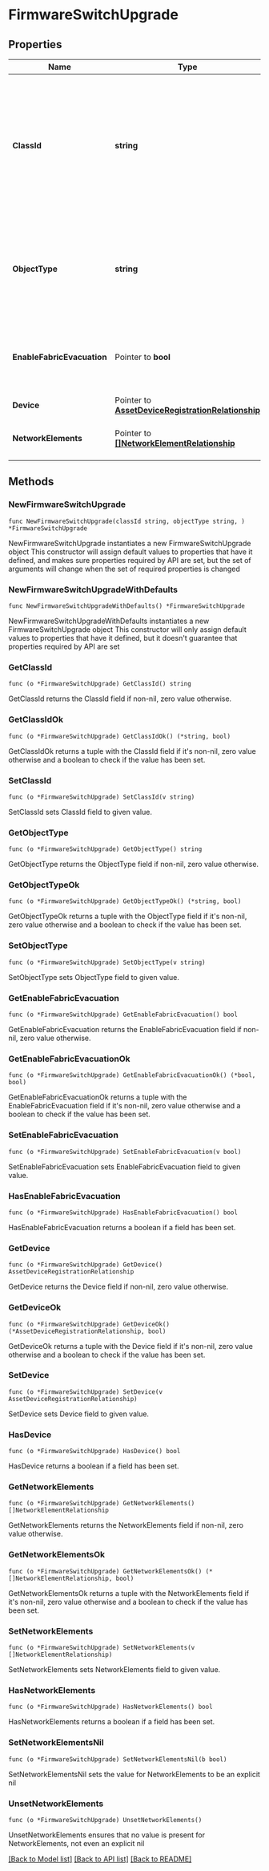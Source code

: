 # FirmwareSwitchUpgrade

## Properties

Name | Type | Description | Notes
------------ | ------------- | ------------- | -------------
**ClassId** | **string** | The fully-qualified name of the instantiated, concrete type. This property is used as a discriminator to identify the type of the payload when marshaling and unmarshaling data. | [default to "firmware.SwitchUpgrade"]
**ObjectType** | **string** | The fully-qualified name of the instantiated, concrete type. The value should be the same as the &#39;ClassId&#39; property. | [default to "firmware.SwitchUpgrade"]
**EnableFabricEvacuation** | Pointer to **bool** | The flag to enable or disable fabric evacuation during the switch firmware upgrade. | [optional] 
**Device** | Pointer to [**AssetDeviceRegistrationRelationship**](asset.DeviceRegistration.Relationship.md) |  | [optional] 
**NetworkElements** | Pointer to [**[]NetworkElementRelationship**](network.Element.Relationship.md) | An array of relationships to networkElement resources. | [optional] 

## Methods

### NewFirmwareSwitchUpgrade

`func NewFirmwareSwitchUpgrade(classId string, objectType string, ) *FirmwareSwitchUpgrade`

NewFirmwareSwitchUpgrade instantiates a new FirmwareSwitchUpgrade object
This constructor will assign default values to properties that have it defined,
and makes sure properties required by API are set, but the set of arguments
will change when the set of required properties is changed

### NewFirmwareSwitchUpgradeWithDefaults

`func NewFirmwareSwitchUpgradeWithDefaults() *FirmwareSwitchUpgrade`

NewFirmwareSwitchUpgradeWithDefaults instantiates a new FirmwareSwitchUpgrade object
This constructor will only assign default values to properties that have it defined,
but it doesn't guarantee that properties required by API are set

### GetClassId

`func (o *FirmwareSwitchUpgrade) GetClassId() string`

GetClassId returns the ClassId field if non-nil, zero value otherwise.

### GetClassIdOk

`func (o *FirmwareSwitchUpgrade) GetClassIdOk() (*string, bool)`

GetClassIdOk returns a tuple with the ClassId field if it's non-nil, zero value otherwise
and a boolean to check if the value has been set.

### SetClassId

`func (o *FirmwareSwitchUpgrade) SetClassId(v string)`

SetClassId sets ClassId field to given value.


### GetObjectType

`func (o *FirmwareSwitchUpgrade) GetObjectType() string`

GetObjectType returns the ObjectType field if non-nil, zero value otherwise.

### GetObjectTypeOk

`func (o *FirmwareSwitchUpgrade) GetObjectTypeOk() (*string, bool)`

GetObjectTypeOk returns a tuple with the ObjectType field if it's non-nil, zero value otherwise
and a boolean to check if the value has been set.

### SetObjectType

`func (o *FirmwareSwitchUpgrade) SetObjectType(v string)`

SetObjectType sets ObjectType field to given value.


### GetEnableFabricEvacuation

`func (o *FirmwareSwitchUpgrade) GetEnableFabricEvacuation() bool`

GetEnableFabricEvacuation returns the EnableFabricEvacuation field if non-nil, zero value otherwise.

### GetEnableFabricEvacuationOk

`func (o *FirmwareSwitchUpgrade) GetEnableFabricEvacuationOk() (*bool, bool)`

GetEnableFabricEvacuationOk returns a tuple with the EnableFabricEvacuation field if it's non-nil, zero value otherwise
and a boolean to check if the value has been set.

### SetEnableFabricEvacuation

`func (o *FirmwareSwitchUpgrade) SetEnableFabricEvacuation(v bool)`

SetEnableFabricEvacuation sets EnableFabricEvacuation field to given value.

### HasEnableFabricEvacuation

`func (o *FirmwareSwitchUpgrade) HasEnableFabricEvacuation() bool`

HasEnableFabricEvacuation returns a boolean if a field has been set.

### GetDevice

`func (o *FirmwareSwitchUpgrade) GetDevice() AssetDeviceRegistrationRelationship`

GetDevice returns the Device field if non-nil, zero value otherwise.

### GetDeviceOk

`func (o *FirmwareSwitchUpgrade) GetDeviceOk() (*AssetDeviceRegistrationRelationship, bool)`

GetDeviceOk returns a tuple with the Device field if it's non-nil, zero value otherwise
and a boolean to check if the value has been set.

### SetDevice

`func (o *FirmwareSwitchUpgrade) SetDevice(v AssetDeviceRegistrationRelationship)`

SetDevice sets Device field to given value.

### HasDevice

`func (o *FirmwareSwitchUpgrade) HasDevice() bool`

HasDevice returns a boolean if a field has been set.

### GetNetworkElements

`func (o *FirmwareSwitchUpgrade) GetNetworkElements() []NetworkElementRelationship`

GetNetworkElements returns the NetworkElements field if non-nil, zero value otherwise.

### GetNetworkElementsOk

`func (o *FirmwareSwitchUpgrade) GetNetworkElementsOk() (*[]NetworkElementRelationship, bool)`

GetNetworkElementsOk returns a tuple with the NetworkElements field if it's non-nil, zero value otherwise
and a boolean to check if the value has been set.

### SetNetworkElements

`func (o *FirmwareSwitchUpgrade) SetNetworkElements(v []NetworkElementRelationship)`

SetNetworkElements sets NetworkElements field to given value.

### HasNetworkElements

`func (o *FirmwareSwitchUpgrade) HasNetworkElements() bool`

HasNetworkElements returns a boolean if a field has been set.

### SetNetworkElementsNil

`func (o *FirmwareSwitchUpgrade) SetNetworkElementsNil(b bool)`

 SetNetworkElementsNil sets the value for NetworkElements to be an explicit nil

### UnsetNetworkElements
`func (o *FirmwareSwitchUpgrade) UnsetNetworkElements()`

UnsetNetworkElements ensures that no value is present for NetworkElements, not even an explicit nil

[[Back to Model list]](../README.md#documentation-for-models) [[Back to API list]](../README.md#documentation-for-api-endpoints) [[Back to README]](../README.md)


